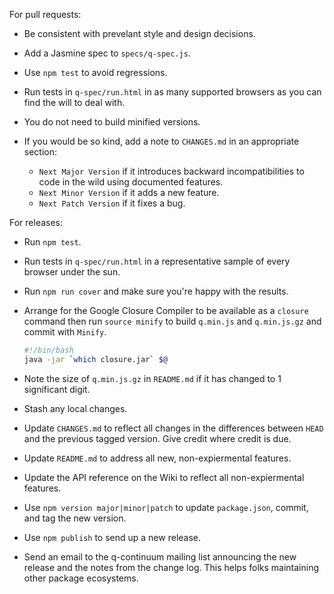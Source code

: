 
For pull requests:

-   Be consistent with prevelant style and design decisions.
-   Add a Jasmine spec to `specs/q-spec.js`.
-   Use `npm test` to avoid regressions.
-   Run tests in `q-spec/run.html` in as many supported browsers as you
    can find the will to deal with.
-   You do not need to build minified versions.
-   If you would be so kind, add a note to `CHANGES.md` in an
    appropriate section:

    -   `Next Major Version` if it introduces backward incompatibilities
        to code in the wild using documented features.
    -   `Next Minor Version` if it adds a new feature.
    -   `Next Patch Version` if it fixes a bug.

For releases:

-   Run `npm test`.
-   Run tests in `q-spec/run.html` in a representative sample of every
    browser under the sun.
-   Run `npm run cover` and make sure you're happy with the results.
-   Arrange for the Google Closure Compiler to be available as a
    `closure` command then run `source minify` to build `q.min.js` and
    `q.min.js.gz` and commit with `Minify`.

    ```bash
    #!/bin/bash
    java -jar `which closure.jar` $@
    ```

-   Note the size of `q.min.js.gz` in `README.md` if it has changed to 1
    significant digit.
-   Stash any local changes.
-   Update `CHANGES.md` to reflect all changes in the differences
    between `HEAD` and the previous tagged version.  Give credit where
    credit is due.
-   Update `README.md` to address all new, non-expiermental features.
-   Update the API reference on the Wiki to reflect all non-expiermental
    features.
-   Use `npm version major|minor|patch` to update `package.json`,
    commit, and tag the new version.
-   Use `npm publish` to send up a new release.
-   Send an email to the q-continuum mailing list announcing the new
    release and the notes from the change log.  This helps folks
    maintaining other package ecosystems.


